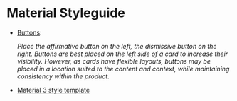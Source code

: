 # Material Styleguide

- [Buttons](https://m1.material.io/components/buttons.html#buttons-usage):

  *Place the affirmative button on the left, the dismissive button on the right. Buttons are best placed on the left side of a card to increase their visibility. However, as cards have flexible layouts, buttons may be placed in a location suited to the content and context, while maintaining consistency within the product.*

- [Material 3 style template](https://flutter.github.io/samples/web/material_3_demo/)